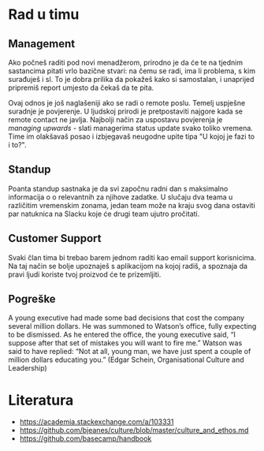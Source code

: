 # Rad u timu

## Management

Ako počneš raditi pod novi menadžerom, prirodno je da će te na tjednim sastancima pitati vrlo bazične stvari: na čemu se radi, ima li problema, s kim surađuješ i sl. To je dobra prilika da pokažeš kako si samostalan, i unaprijed pripremiš report umjesto da čekaš da te pita.

Ovaj odnos je još naglašeniji ako se radi o remote poslu. Temelj uspješne suradnje je povjerenje. U ljudskoj prirodi je pretpostaviti najgore kada se remote contact ne javlja. Najbolji način za uspostavu povjerenja je *managing upwards* - slati managerima status update svako toliko vremena. Time im olakšavaš posao i izbjegavaš neugodne upite tipa "U kojoj je fazi to i to?".

## Standup

Poanta standup sastnaka je da svi započnu radni dan s maksimalno informacija o o relevantnih za njihove zadatke. U slučaju dva teama u različitim vremenskim zonama, jedan team može na kraju svog dana ostaviti par natuknica na Slacku koje će drugi team ujutro pročitati.

## Customer Support

Svaki član tima bi trebao barem jednom raditi kao email support korisnicima. Na taj način se bolje upoznaješ s aplikacijom na kojoj radiš, a spoznaja da pravi ljudi koriste tvoj proizvod će te prizemljiti.

## Pogreške

A young executive had made some bad decisions that cost the company several million dollars. He was summoned to Watson’s office, fully expecting to be dismissed. As he entered the office, the young executive said, “I suppose after that set of mistakes you will want to fire me.” Watson was said to have replied: “Not at all, young man, we have just spent a couple of million dollars educating you.” (Edgar Schein, Organisational Culture and Leadership)

# Literatura

* https://academia.stackexchange.com/a/103331
* https://github.com/bjeanes/culture/blob/master/culture_and_ethos.md
* https://github.com/basecamp/handbook
